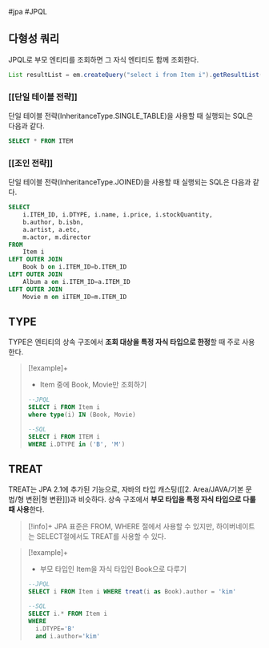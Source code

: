 #jpa #JPQL


## 다형성 쿼리
JPQL로 부모 엔티티를 조회하면 그 자식 엔티티도 함께 조회한다.

```java
List resultList = em.createQuery("select i from Item i").getResultList();
```

### [[단일 테이블 전략]]
단일 테이블 전략(InheritanceType.SINGLE_TABLE)을 사용할 때 실행되는 SQL은 다음과 같다.

```sql
SELECT * FROM ITEM
```

### [[조인 전략]]
단일 테이블 전략(InheritanceType.JOINED)을 사용할 때 실행되는 SQL은 다음과 같다.

```sql
SELECT
	i.ITEM_ID, i.DTYPE, i.name, i.price, i.stockQuantity,
	b.author, b.isbn,
	a.artist, a.etc,
	m.actor, m.director
FROM
	Item i
LEFT OUTER JOIN
	Book b on i.ITEM_ID=b.ITEM_ID
LEFT OUTER JOIN
	Album a on i.ITEM_ID=a.ITEM_ID
LEFT OUTER JOIN
	Movie m on iITEM_ID=m.ITEM_ID

```

## TYPE
TYPE은 엔티티의 상속 구조에서 **조회 대상을 특정 자식 타입으로 한정**할 때 주로 사용한다.

> [!example]+ 
> + Item 중에 Book, Movie만 조회하기
> ```sql
> --JPQL
> SELECT i FROM Item i
> where type(i) IN (Book, Movie)
> 
> --SQL
> SELECT i FROM ITEM i
> WHERE i.DTYPE in ('B', 'M')
> ```

## TREAT
TREAT는 JPA 2.1에 추가된 기능으로, 자바의 타입 캐스팅([[2. Area/JAVA/기본 문법/형 변환|형 변환]])과 비슷하다. 상속 구조에서 **부모 타입을 특정 자식 타입으로 다룰 때 사용**한다.

> [!info]+ 
> JPA 표준은 FROM, WHERE 절에서 사용할 수 있지만, 하이버네이트는 SELECT절에서도 TREAT를 사용할 수 있다.

> [!example]+ 
> + 부모 타입인 Item을 자식 타입인 Book으로 다루기
> ```sql
> --JPQL
> SELECT i FROM Item i WHERE treat(i as Book).author = 'kim'
> 
> --SQL
> SELECT i.* FROM Item i
> WHERE
> 	i.DTYPE='B'
> 	and i.author='kim'
> ```